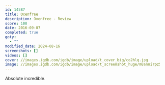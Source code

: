 ```yaml
---
id: 14587
title: Oxenfree
description: Oxenfree - Review
score: 100
date: 2016-09-07
completed: true
goty:
  - ""
modified_date: 2024-08-16
screenshots: []
videos: []
cover: //images.igdb.com/igdb/image/upload/t_cover_big/co2hlq.jpg
image: //images.igdb.com/igdb/image/upload/t_screenshot_huge/m8annirpz5xgv6pfw9ug.jpg
---
```

Absolute incredible.